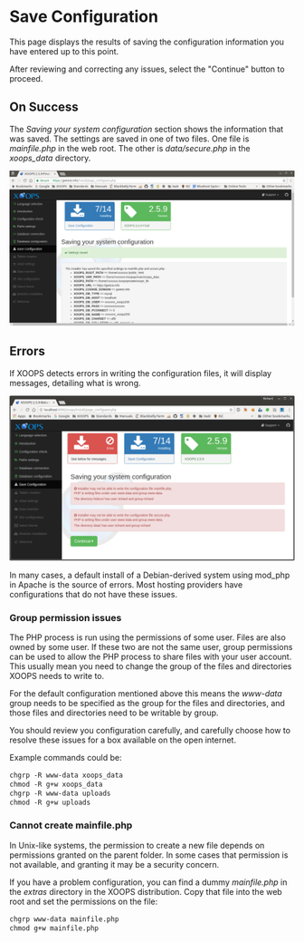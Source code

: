 # Save Configuration

This page displays the results of saving the configuration information you
have entered up to this point.

After reviewing and correcting any issues, select the "Continue" button to proceed.

## On Success
The *Saving your system configuration* section shows the information that was saved.
The settings are saved in one of two files. One file is *mainfile.php* in the web
root. The other is *data/secure.php* in the *xoops_data* directory.

![XOOPS Installer Save Configuration](../../assets/installer-07.png)

## Errors

If XOOPS detects errors in writing the configuration files, it will display
messages, detailing what is wrong.

![XOOPS Installer Save Configuration Errors](../../assets/installer-07-errors.png)

In many cases, a default install of a Debian-derived system using mod_php
in Apache is the source of errors. Most hosting providers have configurations
that do not have these issues.

### Group permission issues
The PHP process is run using the permissions of some user. Files are also
owned by some user. If these two are not the same user, group permissions
can be used to allow the PHP process to share files with your user account.
This usually mean you need to change the group of the files and directories
XOOPS needs to write to.

For the default configuration mentioned above this means the *www-data* group
needs to be specified as the group for the files and directories, and those
files and directories need to be writable by group.

You should review you configuration carefully, and carefully choose how to
resolve these issues for a box available on the open internet.

Example commands could be:
```
chgrp -R www-data xoops_data
chmod -R g+w xoops_data
chgrp -R www-data uploads
chmod -R g+w uploads
```

### Cannot create mainfile.php
In Unix-like systems, the permission to create a new file depends on permissions
granted on the parent folder. In some cases that permission is not available,
and granting it may be a security concern.

If you have a problem configuration, you can find a dummy *mainfile.php* in the
*extras* directory in the XOOPS distribution. Copy that file into the web root
and set the permissions on the file:
```
chgrp www-data mainfile.php
chmod g+w mainfile.php
```
